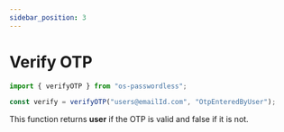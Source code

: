 ```yaml
---
sidebar_position: 3
---
```


# Verify OTP

```javascript
import { verifyOTP } from "os-passwordless";

const verify = verifyOTP("users@emailId.com", "OtpEnteredByUser");
```

This function returns **user** if the OTP is valid and false if it is not.
